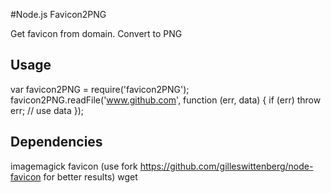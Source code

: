 #Node.js Favicon2PNG

Get favicon from domain. Convert to PNG

## Usage

var favicon2PNG = require('favicon2PNG');
favicon2PNG.readFile('www.github.com', function (err, data) {
  if (err) throw err;
  // use data
});

## Dependencies
imagemagick
favicon (use fork https://github.com/gilleswittenberg/node-favicon for better results)
wget
